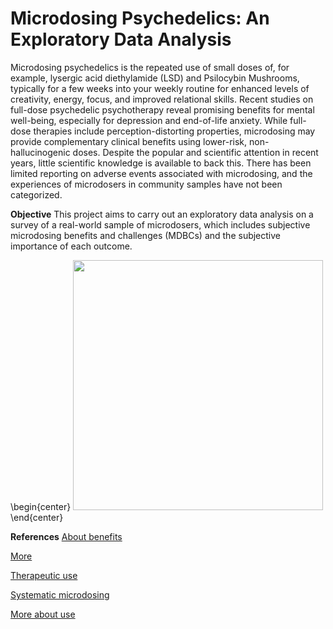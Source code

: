 # Microdosing Psychedelics: An Exploratory Data Analysis

Microdosing psychedelics is the repeated use of small doses of, for example, lysergic acid diethylamide (LSD) and Psilocybin Mushrooms, typically for a few weeks into your weekly routine for enhanced levels of creativity, energy, focus, and improved relational skills. Recent studies on full-dose psychedelic psychotherapy reveal promising benefits for mental well-being, especially for depression and end-of-life anxiety. While full-dose therapies include perception-distorting properties, microdosing may provide complementary clinical benefits using lower-risk, non-hallucinogenic doses. Despite the popular and scientific attention in recent years, little scientific knowledge is available to back this. There has been limited reporting on adverse events associated with microdosing, and the experiences of microdosers in community samples have not been categorized.

__Objective__ 
This project aims to carry out an exploratory data analysis on a survey of a real-world sample of microdosers, which includes subjective microdosing benefits and challenges (MDBCs) and the subjective importance of each outcome.

\begin{center}
<img src="https://imgix.bustle.com/uploads/image/2019/9/23/81fa118c-1cf0-41a8-9e3c-05744d22dd8b-shutterstock_412607932-1.jpg?w=1020&h=576&fit=crop&crop=faces&auto=format%2Ccompress" width="400">
\end{center}

__References__
[About benefits](https://www.ncbi.nlm.nih.gov/pmc/articles/PMC6617883/)

[More](https://pubmed.ncbi.nlm.nih.gov/30604183/)

[Therapeutic use](https://journals.sagepub.com/doi/full/10.1177/2045125320950567)

[Systematic microdosing](https://journals.plos.org/plosone/article?id=10.1371/journal.pone.0211023)

[More about use](https://www.sciencedirect.com/science/article/abs/pii/S095539591930307X)
